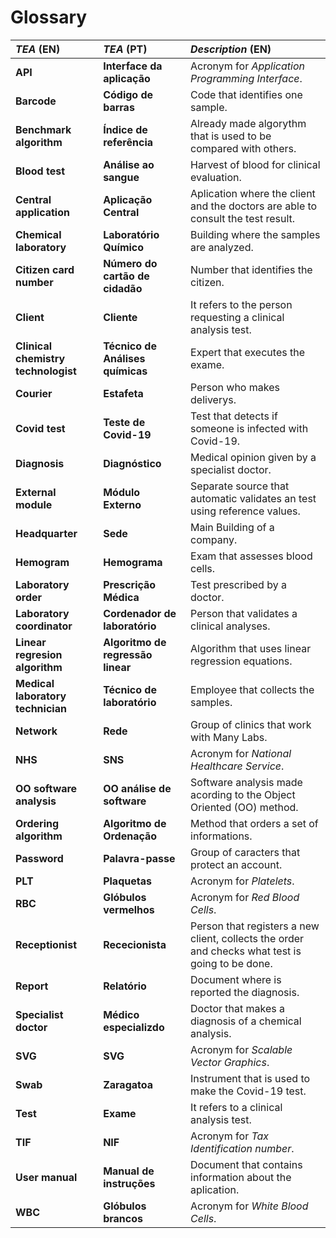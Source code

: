 # Glossary

| **_TEA_** (EN)  | **_TEA_** (PT) | **_Description_** (EN)                                           | 
|:------------------------|:-----------------|:--------------------------------------------|
| **API** | **Interface da aplicação** |  Acronym for _Application Programming Interface_. |
| **Barcode** | **Código de barras** |  Code that identifies one sample. |
| **Benchmark algorithm** | **Índice de referência** | Already made algorythm that is used to be compared with others. |
| **Blood test** | **Análise ao sangue** | Harvest of blood for clinical evaluation.  |
| **Central application** | **Aplicação Central** | Aplication where the client and the doctors are able to consult the test result. |
| **Chemical laboratory** | **Laboratório Químico** | Building where the samples are analyzed.  |
| **Citizen card number** | **Número do cartão de cidadão** | Number that identifies the citizen.   |
| **Client** | **Cliente** | It refers to the person requesting a clinical analysis test.  |
| **Clinical chemistry technologist** | **Técnico de Análises químicas** | Expert that executes the exame.  |
| **Courier** | **Estafeta** | Person who makes deliverys.  |
| **Covid test** | **Teste de Covid-19** |  Test that detects if someone is infected with Covid-19. |
| **Diagnosis** | **Diagnóstico** | Medical opinion given by a specialist doctor. |
| **External module** | **Módulo Externo** | Separate source that automatic validates an test using reference values. |
| **Headquarter** | **Sede** | Main Building of a company. |
| **Hemogram** | **Hemograma** | Exam that assesses blood cells. |
| **Laboratory order** | **Prescrição Médica** | Test prescribed by a doctor.  |
| **Laboratory coordinator** | **Cordenador de laboratório** | Person that validates a clinical analyses. |
| **Linear regresion algorithm** | **Algoritmo de regressão linear** | Algorithm that uses linear regression equations. |
| **Medical laboratory technician** | **Técnico de laboratório** |  Employee that collects the samples.  |
| **Network** | **Rede** | Group of clinics that work with Many Labs. |
| **NHS** | **SNS** | Acronym for _National Healthcare Service_.   |
| **OO software analysis** | **OO análise de software** | Software analysis made acording to the Object Oriented (OO) method. |
| **Ordering algorithm** | **Algoritmo de Ordenação** | Method that orders a set of informations. |
| **Password** | **Palavra-passe** | Group of caracters that protect an account. |
| **PLT** | **Plaquetas** | Acronym for _Platelets_. |
| **RBC** | **Glóbulos vermelhos** | Acronym for _Red Blood Cells_. |
| **Receptionist** | **Rececionista** |  Person that registers a new client, collects the order and checks what test is going to be done.   |
| **Report** | **Relatório** | Document where is reported the diagnosis. |
| **Specialist doctor** | **Médico especializdo** | Doctor that makes a diagnosis of a chemical analysis.  |
| **SVG** | **SVG** | Acronym for _Scalable Vector Graphics_. |
| **Swab** | **Zaragatoa** |  Instrument that is used to make the Covid-19 test. |
| **Test** | **Exame** | It refers to a clinical analysis test. |
| **TIF** | **NIF** | Acronym for _Tax Identification number_.  |
| **User manual** | **Manual de instruções** | Document that contains information about the aplication. |
| **WBC** | **Glóbulos brancos** | Acronym for _White Blood Cells_. |